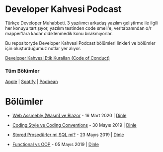 # Developer Kahvesi Podcast
Türkçe Developer Muhabbeti. 3 yazılımcı arkadaş yazılım geliştirme ile ilgili her konuyu tartışıyor, yazılım testinden code smell'e, veritabanından o/r mapper'lara kadar didiklenmedik konu bırakmıyorlar.

Bu repositoryde Developer Kahvesi Podcast bölümleri linkleri ve bölümler için oluşturduğumuz notlar yer alıyor.



[Developer Kahvesi Etik Kuralları (Code of Conduct)](/docs/CodeOfConduct.md)

### Tüm Bölümler
[Apple](https://podcasts.apple.com/us/podcast/developer-kahvesi/id1463881341) |
[Spotify](https://open.spotify.com/show/71c5N5lrYCCJpSFEBunbAu) |
[Podbean](https://munmis.podbean.com/)


# Bölümler

* [Web Assmebly (Wasm) ve Blazor](/episodes/ep031.md) - 16 Mart 2020 | [Dinle]()

* [Coding Style ve Coding Conventions](/episodes/ep003.md) - 30 Mayıs 2019 | [Dinle](https://podcasts.apple.com/us/podcast/code-style/id1463881341?i=1000440100226)

* [Stored Prosedürler mi SQL mi?](/episodes/ep002.md) - 23 Mayıs 2019 | [Dinle](https://podcasts.apple.com/us/podcast/sp-mi-sql-mi/id1463881341?i=1000439172100)


* [Functional vs OOP](/episodes/ep001.md) - 05 Mayıs 2019 | [Dinle](https://podcasts.apple.com/us/podcast/functional-vs-oop/id1463881341?i=1000438195285)
